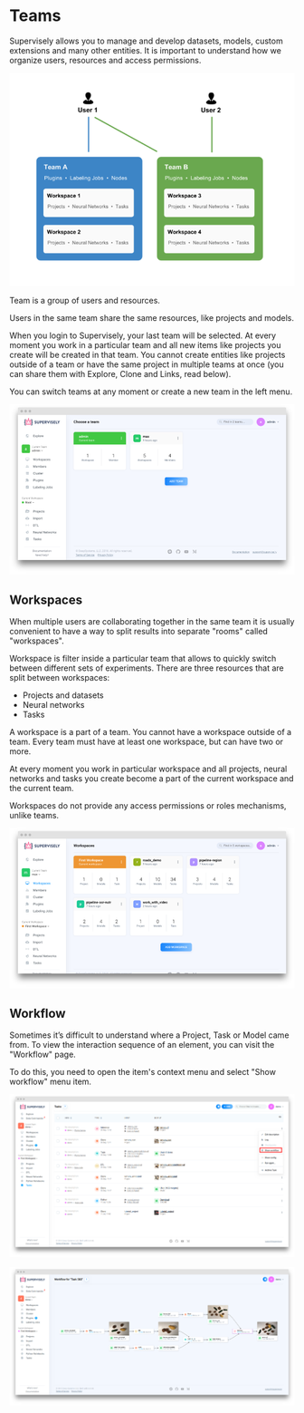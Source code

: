 # Teams

Supervisely allows you to manage and develop datasets, models, custom extensions and many other entities.
It is important to understand how we organize users, resources and access permissions.

![](teams-diagramm.png)

Team is a group of users and resources.

Users in the same team share the same resources, like projects and models.

When you login to Supervisely, your last team will be selected. At every moment you work in a particular team and all new items like projects you create will be created in that team. You cannot create entities like projects outside of a team or have the same project in multiple teams at once (you can share them with Explore, Clone and Links, read below). 

You can switch teams at any moment or create a new team in the left menu.

![](teams.png)

## Workspaces

When multiple users are collaborating together in the same team it is usually convenient to have a way to split results into separate "rooms" called "workspaces".

Workspace is filter inside a particular team that allows to quickly switch between different sets of experiments. There are three resources that are split between workspaces:

- Projects and datasets
- Neural networks
- Tasks

A workspace is a part of a team. You cannot have a workspace outside of a team. Every team must have at least one workspace, but can have two or more. 

At every moment you work in particular workspace and all projects, neural networks and tasks you create become a part of the current workspace and the current team.

Workspaces do not provide any access permissions or roles mechanisms, unlike teams. 

![](workspaces.png)

## Workflow

Sometimes it’s difficult to understand where a Project, Task or Model came from. To view the interaction sequence of an element, you can visit the "Workflow" page.

To do this, you need to open the item's context menu and select "Show workflow" menu item.

![](workflow-menu.png)

![](workflow.png)

